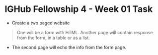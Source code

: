 # IGHub Fellowship 4 - Week 01 Task

- Create a two paged website
> One will be a form with HTML.
> Another page will contain response from the form, in a table or as a list.

- The second page will echo the info from the form page.